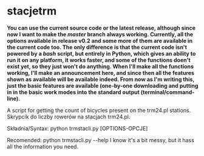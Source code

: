 stacjetrm
=========

**You can use the current source code or the latest release, although since now I want to make the *master* branch always working. Currently, all the options available in release v0.2 and some more of them are available in the current code too. The only difference is that the current code isn't powered by a *bash* script, but entirely in Python, which gives an ability to run it on any platform, it works faster, and some of the functions doen't exist yet, so they just won't do anything. When I'll make all the functions working, I'll make an announcement here, and since then all the features shown as available will be available indeed. From now as I'm writing this, just the basic features are available (one-by-one downloading and putting in in the basic work modes into the standard output (terminal/command-line).**

A script for getting the count of bicycles present on the trm24.pl stations.
Skrypcik do liczby rowerów na stacjach trm24.pl.

Składnia/Syntax:
	python trmstacli.py [OPTIONS-OPCJE]
	
Recomended:
	python trmstacli.py --help
		I know it's a bit messy, but it hass all the information you need.
	